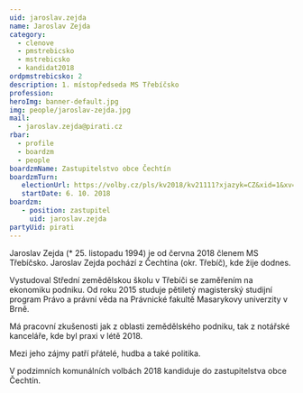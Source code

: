 ```yaml
---
uid: jaroslav.zejda
name: Jaroslav Zejda
category:
  - clenove
  - pmstrebicsko
  - mstrebicsko
  - kandidat2018
ordpmstrebicsko: 2
description: 1. místopředseda MS Třebíčsko
profession:
heroImg: banner-default.jpg
img: people/jaroslav-zejda.jpg
mail:
  - jaroslav.zejda@pirati.cz
rbar:
  - profile
  - boardzm
  - people
boardzmName: Zastupitelstvo obce Čechtín
boardzmTurn:
   electionUrl: https://volby.cz/pls/kv2018/kv21111?xjazyk=CZ&xid=1&xv=23&xdz=1&xnumnuts=6104&xobec=590452&xstrana=0
   startDate: 6. 10. 2018
boardzm:
   - position: zastupitel
     uid: jaroslav.zejda
partyUid: pirati
---
```


Jaroslav Zejda (* 25. listopadu 1994) je od června 2018 členem MS Třebíčsko. Jaroslav Zejda pochází z Čechtína (okr. Třebíč), kde žije dodnes.

Vystudoval Střední zemědělskou školu v Třebíči se zaměřením na ekonomiku podniku. Od roku 2015 studuje pětiletý magisterský studijní program Právo a právní věda na Právnické fakultě Masarykovy univerzity v Brně.

Má pracovní zkušenosti jak z oblasti zemědělského podniku, tak z notářské kanceláře, kde byl praxi v létě 2018.

Mezi jeho zájmy patří přátelé, hudba a také politika.

V podzimních komunálních volbách 2018 kandiduje do zastupitelstva obce Čechtín.
